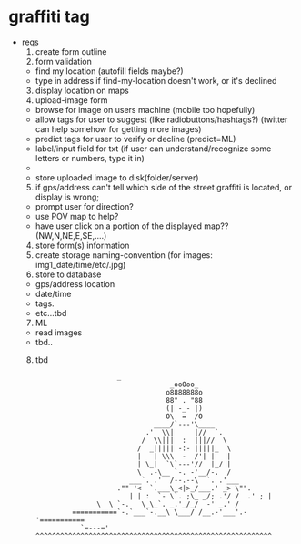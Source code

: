 # graffiti tag

  * reqs
    1. create form outline
    2. form validation
      - find my location (autofill fields maybe?)
      - type in address if find-my-location doesn't work, or it's declined
    3. display location on maps
    3. upload-image form
      - browse for image on users machine (mobile too hopefully)
      - allow tags for user to suggest (like radiobuttons/hashtags?) (twitter can help somehow for getting more images)
      - predict tags for user to verify or decline (predict=ML)
      - label/input field for txt (if user can understand/recognize some letters or numbers, type it in)
      - 
      - store uploaded image to disk(folder/server)
    5. if gps/address can't tell which side of the street graffiti is located, or display is wrong;
      - prompt user for direction?
      - use POV map to help?
      - have user click on a portion of the displayed map?? (NW,N,NE,E,SE,....)
    4. store form(s) information
    5. create storage naming-convention (for images: img1_date/time/etc/.jpg) 
    6. store to database
      - gps/address location
      - date/time
      - tags.
      - etc...tbd
    7. ML
      - read images
      - tbd..
    8. tbd




							   _
			                                _ooOoo_
			                               o8888888o
			                               88" . "88
			                               (| -_- |)
			                               O\  =  /O
			                            ____/`---'\____
			                          .'  \\|     |//  `.
			                         /  \\|||  :  |||//  \
			                        /  _||||| -:- |||||_  \
			                        |   | \\\  -  /'| |   |
			                        | \_|  `\`---'//  |_/ |
			                        \  .-\__ `-. -'__/-.  /
			                      ___`. .'  /--.--\  `. .'___
			                   ."" '<  `.___\_<|>_/___.' _> \"".
            		     		  | | :  `- \`. ;\_ _/; .'/ /  .' ; |
			      		  \  \ `-.   \_\_`. _.'_/_/  -' _.' / 
			      	===========`-.`___`-.__\ \___/ /__.-'___'.-'===========
                      `=---='  ^^^^^^^^^^^^^^^^^^^^^^^^^^^^^^^^^^^^^^^^^^^^^^^^^^^^^^^^^^
		      
